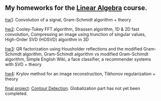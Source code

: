 ## My homeworks for the [Linear Algebra](https://github.com/oseledets/nla2015) course.

[hw1](hw1.ipynb): Convolution of a signal, Gram-Schmidt algorithm + theory   

[hw2](hw2.ipynb): Cooley-Tukey FFT algorithm, Strassen algorithm, 1D & 2D fast convolution, Compressing an image using trunction of singular values, High-Order SVD (HOSVD) algorithm in 3D

[hw3](hw3.ipynb): QR factorization using Housholder reflections and the modified Gram-Schimdt algorithm, Gram-Schimdt algorithm vs modified Gram-Schimdt algorithm, Simple English Wiki, a face classifier, a recommender systems with SVD + theory

[hw4](hw4.ipynb):  Krylov method for an image reconstruction, Tikhonov regularization + theory

[final project](berkely.ipynb): [Contour Detection](http://www.cs.berkeley.edu/~arbelaez/publications/amfm_pami2011.pdf). Globalization part has not yet been completed. 
 
